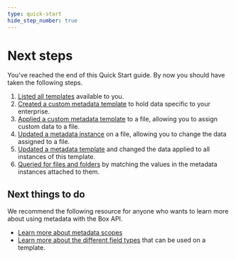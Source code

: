 ```yaml
---
type: quick-start
hide_step_number: true
---
```


# Next steps

You've reached the end of this Quick Start guide. By now you should have taken
the following steps.

1. [Listed all templates](g://metadata/quick-start/list-all/)
   available to you.
2. [Created a custom metadata
   template](g://metadata/quick-start/create-template/) to hold data specific
   to your enterprise.
3. [Applied a custom metadata
   template](g://metadata/quick-start/create-instance/) to a file, allowing you
   to assign custom data to a file.
4. [Updated a metadata instance](g://metadata/quick-start/update-instance/)
   on a file, allowing you to change the data assigned to a file.
5. [Updated a metadata template](g://metadata/quick-start/update-template/)
   and changed the data applied to all instances of this template.
6. [Queried for files and folders](g://metadata/quick-start/create-query/)
   by matching the values in the metadata instances attached to them.

## Next things to do

We recommend the following resource for anyone who wants to learn more about
using metadata with the Box API.

* [Learn more about metadata scopes](g://metadata/scopes)
* [Learn more about the different field types](g://metadata/fields) that can be
  used on a template.